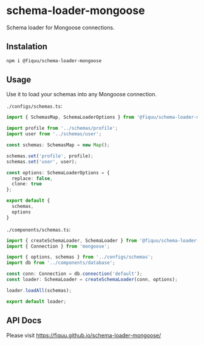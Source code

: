 # schema-loader-mongoose

Schema loader for Mongoose connections.

## Instalation

```sh
npm i @fiquu/schema-loader-mongoose
```

## Usage

Use it to load your schemas into any Mongoose connection.

`./configs/schemas.ts`:
```ts
import { SchemasMap, SchemaLoaderOptions } from '@fiquu/schema-loader-mongoose';

import profile from '../schemas/profile';
import user from '../schemas/user';

const schemas: SchemasMap = new Map();

schemas.set('profile', profile);
schemas.set('user', user);

const options: SchemaLoaderOptions = {
  replace: false,
  clone: true
};

export default {
  schemas,
  options
}
```

`./components/schemas.ts`:
```ts
import { createSchemaLoader, SchemaLoader } from '@fiquu/schema-loader-mongoose';
import { Connection } from 'mongoose';

import { options, schemas } from '../configs/schemas';
import db from '../components/database';

const conn: Connection = db.connection('default');
const loader: SchemaLoader = createSchemaLoader(conn, options);

loader.loadAll(schemas);

export default loader;
```

## API Docs
Please visit https://fiquu.github.io/schema-loader-mongoose/
